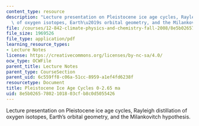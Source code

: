 ```yaml
---
content_type: resource
description: "Lecture presentation on Pleistocene ice age cycles, Rayleigh distillation\
  \ of oxygen isotopes, Earth\u2019s orbital geometry, and the Milankovitch hypothesis."
file: /courses/12-842-climate-physics-and-chemistry-fall-2008/8e5b02657802101803cfb8c0d5055426_part1_lec7.pdf
file_size: 1969526
file_type: application/pdf
learning_resource_types:
- Lecture Notes
license: https://creativecommons.org/licenses/by-nc-sa/4.0/
ocw_type: OCWFile
parent_title: Lecture Notes
parent_type: CourseSection
parent_uid: 6c559ff8-c06a-51cc-8959-a1ef4fd6238f
resourcetype: Document
title: Pleistocene Ice Age Cycles 0-2.65 ma
uid: 8e5b0265-7802-1018-03cf-b8c0d5055426
---
```

Lecture presentation on Pleistocene ice age cycles, Rayleigh distillation of oxygen isotopes, Earth’s orbital geometry, and the Milankovitch hypothesis.